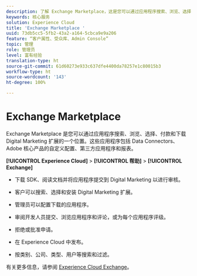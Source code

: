 ```yaml
---
description: 了解 Exchange Marketplace，这是您可以通过应用程序搜索、浏览、选择、付款和下载 Digital Marketing 扩展的一个位置。
keywords: 核心服务
solution: Experience Cloud
title: 'Exchange Marketplace '
uuid: 73db5cc5-5fb2-43a2-a164-5cbca9e9a206
feature: “客户属性、受众库、Admin Console”
topic: 管理
role: 管理员
level: 富有经验
translation-type: ht
source-git-commit: 61d60273e933c637dfe4400da78257e1c80015b3
workflow-type: ht
source-wordcount: '143'
ht-degree: 100%

---
```



# Exchange Marketplace

Exchange Marketplace 是您可以通过应用程序搜索、浏览、选择、付款和下载 Digital Marketing 扩展的一个位置。这些应用程序包括 Data Connectors、Adobe 核心产品的自定义配置、第三方应用程序和报表。

**[!UICONTROL Experience Cloud]** > **[!UICONTROL 帮助]** > **[!UICONTROL Exchange]**

* 下载 SDK、阅读文档并将应用程序提交到 Digital Marketing 以进行审核。

* 客户可以搜索、选择和安装 Digital Marketing 扩展。

* 管理员可以配置下载的应用程序。

* 审阅开发人员提交、浏览应用程序和评论，或为每个应用程序评级。

* 拒绝或批准申请。

* 在 Experience Cloud 中发布。

* 按类别、公司、类型、用户等搜索和过滤。

有关更多信息，请参阅 [Experience Cloud Exchange](https://exchange.adobe.com/experiencecloud.html)。
